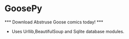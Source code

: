 # GoosePy #

*** Download Abstruse Goose comics today! ***

+ Uses Urllib,BeautifulSoup and Sqlite database modules.
